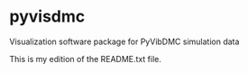 # pyvisdmc
Visualization software package for PyVibDMC simulation data

This is my edition of the README.txt file.
